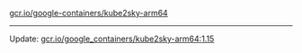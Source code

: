 [gcr.io/google-containers/kube2sky-arm64](https://hub.docker.com/r/cruse/kube2sky-arm64/tags/) 

----
Update: [gcr.io/google_containers/kube2sky-arm64:1.15](https://hub.docker.com/r/cruse/kube2sky-arm64/tags/)


